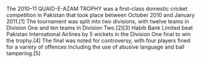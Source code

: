 The 2010–11 QUAID-E-AZAM TROPHY was a first-class domestic cricket competition in Pakistan that took place between October 2010 and January 2011.[1] The tournament was split into two divisions, with twelve teams in Division One and ten teams in Division Two.[2][3] Habib Bank Limited beat Pakistan International Airlines by 5 wickets in the Division One final to win the trophy.[4] The final was noted for controversy, with four players fined for a variety of offences including the use of abusive language and ball tampering.[5]
